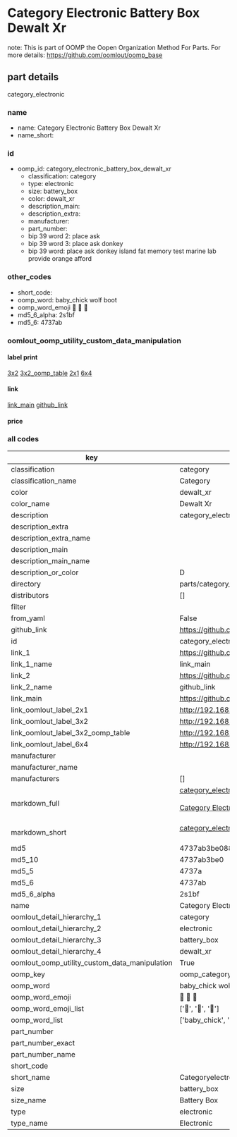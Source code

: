 # Category Electronic Battery Box Dewalt Xr  

note: This is part of OOMP the Oopen Organization Method For Parts. For more details: https://github.com/oomlout/oomp_base

##  part details



category_electronic

### name
* name: Category Electronic Battery Box Dewalt Xr
* name_short: 
### id
* oomp_id: category_electronic_battery_box_dewalt_xr
  * classification: category
  * type: electronic
  * size: battery_box
  * color: dewalt_xr
  * description_main: 
  * description_extra: 
  * manufacturer: 
  * part_number: 
  * bip 39 word 2: place ask
  * bip 39 word 3: place ask donkey
  * bip 39 word: place ask donkey island fat memory test marine lab provide orange afford

### other_codes
* short_code: 
* oomp_word: baby_chick wolf boot
* oomp_word_emoji :baby_chick: :wolf: :boot:
* md5_6_alpha: 2s1bf
* md5_6: 4737ab






### oomlout_oomp_utility_custom_data_manipulation
#### label print
[3x2](http://192.168.1.245:1112/?label=oomp%202s1bf)
[3x2_oomp_table](http://192.168.1.107:1112/?label=oomp%202s1bf)
[2x1](http://192.168.1.242:1112/?label=oomp%202s1bf)
[6x4](http://192.168.1.55:1112/?label=oomp%202s1bf)    

#### link

[link_main](https://github.com/oomlout/oomlout_oomp_current_version_messy/tree/main/parts/category_electronic_battery_box_dewalt_xr) [github_link](https://github.com/oomlout/oomlout_oomp_part_src/tree/main/parts/category_electronic_battery_box_dewalt_xr)                             

#### price







### all codes 
| key | value |  
| --- | --- |  
| classification | category |  
| classification_name | Category |  
| color | dewalt_xr |  
| color_name | Dewalt Xr |  
| description | category_electronic |  
| description_extra |  |  
| description_extra_name |  |  
| description_main |  |  
| description_main_name |  |  
| description_or_color | D  |  
| directory | parts/category_electronic_battery_box_dewalt_xr |  
| distributors | [] |  
| filter |  |  
| from_yaml | False |  
| github_link | https://github.com/oomlout/oomlout_oomp_part_src/tree/main/parts/category_electronic_battery_box_dewalt_xr |  
| id | category_electronic_battery_box_dewalt_xr |  
| link_1 | https://github.com/oomlout/oomlout_oomp_current_version_messy/tree/main/parts/category_electronic_battery_box_dewalt_xr |  
| link_1_name | link_main |  
| link_2 | https://github.com/oomlout/oomlout_oomp_part_src/tree/main/parts/category_electronic_battery_box_dewalt_xr |  
| link_2_name | github_link |  
| link_main | https://github.com/oomlout/oomlout_oomp_current_version_messy/tree/main/parts/category_electronic_battery_box_dewalt_xr |  
| link_oomlout_label_2x1 | http://192.168.1.242:1112/?label=oomp%202s1bf |  
| link_oomlout_label_3x2 | http://192.168.1.245:1112/?label=oomp%202s1bf |  
| link_oomlout_label_3x2_oomp_table | http://192.168.1.107:1112/?label=oomp%202s1bf |  
| link_oomlout_label_6x4 | http://192.168.1.55:1112/?label=oomp%202s1bf |  
| manufacturer |  |  
| manufacturer_name |  |  
| manufacturers | [] |  
| markdown_full | [category_electronic_battery_box_dewalt_xr](https://github.com/oomlout/oomlout_oomp_current_version_messy/tree/main/parts/category_electronic_battery_box_dewalt_xr)<br>[](https://github.com/oomlout/oomlout_oomp_current_version_messy/tree/main/parts/category_electronic_battery_box_dewalt_xr)<br>[Category Electronic Battery Box Dewalt Xr](https://github.com/oomlout/oomlout_oomp_current_version_messy/tree/main/parts/category_electronic_battery_box_dewalt_xr)<br><br> |  
| markdown_short | [category_electronic_battery_box_dewalt_xr](https://github.com/oomlout/oomlout_oomp_current_version_messy/tree/main/parts/category_electronic_battery_box_dewalt_xr)<br><br> |  
| md5 | 4737ab3be0881bf22ba9b7668243552e |  
| md5_10 | 4737ab3be0 |  
| md5_5 | 4737a |  
| md5_6 | 4737ab |  
| md5_6_alpha | 2s1bf |  
| name | Category Electronic Battery Box Dewalt Xr |  
| oomlout_detail_hierarchy_1 | category |  
| oomlout_detail_hierarchy_2 | electronic |  
| oomlout_detail_hierarchy_3 | battery_box |  
| oomlout_detail_hierarchy_4 | dewalt_xr |  
| oomlout_oomp_utility_custom_data_manipulation | True |  
| oomp_key | oomp_category_electronic_battery_box_dewalt_xr |  
| oomp_word | baby_chick wolf boot |  
| oomp_word_emoji | :baby_chick: :wolf: :boot: |  
| oomp_word_emoji_list | [':baby_chick:', ':wolf:', ':boot:'] |  
| oomp_word_list | ['baby_chick', 'wolf', 'boot'] |  
| part_number |  |  
| part_number_exact |  |  
| part_number_name |  |  
| short_code |  |  
| short_name | Categoryelectronic |  
| size | battery_box |  
| size_name | Battery Box |  
| type | electronic |  
| type_name | Electronic |  
